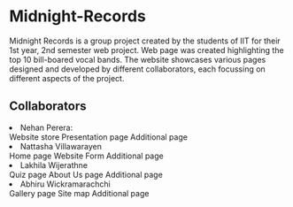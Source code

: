 # Midnight-Records

Midnight Records is a group project created by the students of IIT for their 1st year, 2nd semester web project. Web page was created highlighting the top 10 bill-boared vocal bands.
The website showcases various pages designed and developed by different collaborators, each focussing on different aspects of the project.

## Collaborators
<li>Nehan Perera:</li>
Website store
Presentation page
Additional page

<li>Nattasha Villawarayen</li>
Home page
Website Form
Additional page

<li>Lakhila Wijerathne</li>
Quiz page
About Us page
Additional page

<li>Abhiru Wickramarachchi</li>
Gallery page
Site map
Additional page

